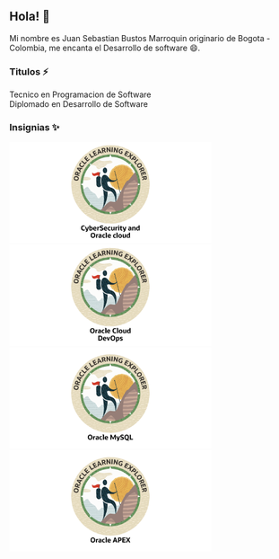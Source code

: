 ## Hola! 👋
Mi nombre es Juan Sebastian Bustos Marroquin originario de Bogota - Colombia, me encanta el Desarrollo de software 😄.

### Titulos ⚡
Tecnico en Programacion de Software
<br>
Diplomado en Desarrollo de Software

### Insignias ✨
<p >
  <img height="180" src="/img/CybersecurityAndOracleCloud.png" alt="My cool Badge"/>
  <img height="180" src="/img/OracleCloudDevOps.png" alt="My cool Badge"/>
  <img height="180" src="/img/OracleMySQL.png" alt="My cool Badge"/>
  <img height="180" src="/img/Oracle_APEX.png" alt="My cool Badge"/>
</p>
<!--
**JSBM4573R/JSBM4573R** is a ✨ _special_ ✨ repository because its `README.md` (this file) appears on your GitHub profile.

Here are some ideas to get you started:

- 🔭 I’m currently working on ...
- 🌱 I’m currently learning ...
- 👯 I’m looking to collaborate on ...
- 🤔 I’m looking for help with ...
- 💬 Ask me about ...
- 📫 How to reach me: ...
- 😄 Pronouns: ...
- ⚡ Fun fact: ...
-->
